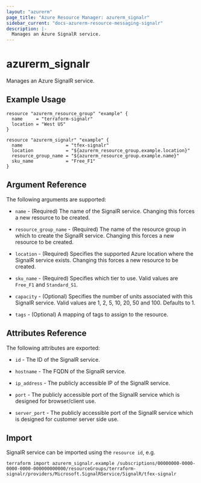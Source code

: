 ```yaml
---
layout: "azurerm"
page_title: "Azure Resource Manager: azurerm_signalr"
sidebar_current: "docs-azurerm-resource-messaging-signalr"
description: |-
  Manages an Azure SignalR service.
---
```


# azurerm_signalr

Manages an Azure SignalR service.

## Example Usage

```hcl
resource "azurerm_resource_group" "example" {
  name     = "terraform-signalr"
  location = "West US"
}

resource "azurerm_signalr" "example" {
  name                = "tfex-signalr"
  location            = "${azurerm_resource_group.example.location}"
  resource_group_name = "${azurerm_resource_group.example.name}"
  sku_name            = "Free_F1"
}
```

## Argument Reference

The following arguments are supported:

* `name` - (Required) The name of the SignalR service. Changing this forces a new resource to be created.

* `resource_group_name` - (Required) The name of the resource group in which to create the SignalR service. Changing this forces a new resource to be created.

* `location` - (Required) Specifies the supported Azure location where the SignalR service exists. Changing this forces a new resource to be created.

* `sku_name` - (Required) Specifies which tier to use. Valid values are `Free_F1` and `Standard_S1`.

* `capacity` - (Optional) Specifies the number of units associated with this SignalR service. Valid values are 1, 2, 5, 10, 20, 50 and 100. Defaults to 1.

* `tags` - (Optional) A mapping of tags to assign to the resource.

## Attributes Reference

The following attributes are exported:

* `id` - The ID of the SignalR service.

* `hostname` - The FQDN of the SignalR service.

* `ip_address` - The publicly accessible IP of the SignalR service.

* `port` - The publicly accessible port of the SignalR service which is designed for browser/client use.

* `server_port` - The publicly accessible port of the SignalR service which is designed for customer server side use.

## Import

SignalR service can be imported using the `resource id`, e.g.

```shell
terraform import azurerm_signalr.example /subscriptions/00000000-0000-0000-0000-000000000000/resourceGroups/terraform-signalr/providers/Microsoft.SignalRService/SignalR/tfex-signalr
```
